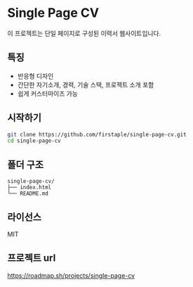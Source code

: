 # Single Page CV

이 프로젝트는 단일 페이지로 구성된 이력서 웹사이트입니다.

## 특징

- 반응형 디자인
- 간단한 자기소개, 경력, 기술 스택, 프로젝트 소개 포함
- 쉽게 커스터마이즈 가능

## 시작하기

```bash
git clone https://github.com/firstaple/single-page-cv.git
cd single-page-cv
```

## 폴더 구조

```
single-page-cv/
├── index.html
└── README.md
```

## 라이선스

MIT

## 프로젝트 url

https://roadmap.sh/projects/single-page-cv